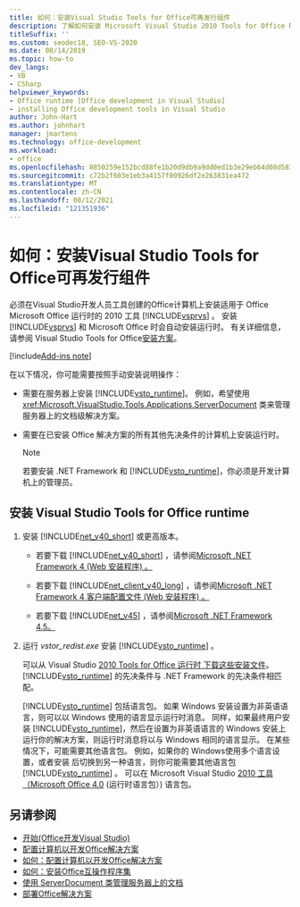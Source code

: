 ```yaml
---
title: 如何：安装Visual Studio Tools for Office可再发行组件
description: 了解如何安装 Microsoft Visual Studio 2010 Tools for Office Runtime Redistributable。
titleSuffix: ''
ms.custom: seodec18, SEO-VS-2020
ms.date: 08/14/2019
ms.topic: how-to
dev_langs:
- VB
- CSharp
helpviewer_keywords:
- Office runtime [Office development in Visual Studio]
- installing Office development tools in Visual Studio
author: John-Hart
ms.author: johnhart
manager: jmartens
ms.technology: office-development
ms.workload:
- office
ms.openlocfilehash: 8850259e152bcd88fe1b20d9db9a9dd0ed1b3e29eb64d08d58148ef0a3983559
ms.sourcegitcommit: c72b2f603e1eb3a4157f00926df2e263831ea472
ms.translationtype: MT
ms.contentlocale: zh-CN
ms.lasthandoff: 08/12/2021
ms.locfileid: "121351936"
---
```

# <a name="how-to-install-the-visual-studio-tools-for-office-runtime-redistributable"></a>如何：安装Visual Studio Tools for Office可再发行组件
  必须在Visual Studio开发人员工具创建的Office计算机上安装适用于 Office Microsoft Office 运行时的 2010 工具 [!INCLUDE[vsprvs](../sharepoint/includes/vsprvs-md.md)] 。 安装 [!INCLUDE[vsprvs](../sharepoint/includes/vsprvs-md.md)] 和 Microsoft Office 时会自动安装运行时。 有关详细信息，请参阅 Visual Studio Tools for Office[安装方案](../vsto/visual-studio-tools-for-office-runtime-installation-scenarios.md)。

[!include[Add-ins note](includes/addinsnote.md)]

 在以下情况，你可能需要按照手动安装说明操作：

- 需要在服务器上安装 [!INCLUDE[vsto_runtime](../vsto/includes/vsto-runtime-md.md)]。 例如，希望使用 <xref:Microsoft.VisualStudio.Tools.Applications.ServerDocument> 类来管理服务器上的文档级解决方案。

- 需要在已安装 Office 解决方案的所有其他先决条件的计算机上安装运行时。

    > [!NOTE]
    > 若要安装 .NET Framework 和 [!INCLUDE[vsto_runtime](../vsto/includes/vsto-runtime-md.md)]，你必须是开发计算机上的管理员。

## <a name="to-install-the-visual-studio-tools-for-office-runtime"></a>安装 Visual Studio Tools for Office runtime

1. 安装 [!INCLUDE[net_v40_short](../sharepoint/includes/net-v40-short-md.md)] 或更高版本。

    - 若要下载 [!INCLUDE[net_v40_short](../sharepoint/includes/net-v40-short-md.md)] ，请参阅[Microsoft .NET Framework 4 (Web 安装程序) 。 ](https://www.microsoft.com/download/details.aspx?id=17851)

    - 若要下载 [!INCLUDE[net_client_v40_long](../vsto/includes/net-client-v40-long-md.md)] ，请参阅[Microsoft .NET Framework 4 客户端配置文件 (Web 安装程序) 。 ](https://www.microsoft.com/download/details.aspx?id=17113)

    - 若要下载 [!INCLUDE[net_v45](../vsto/includes/net-v45-md.md)] ，请参阅[Microsoft .NET Framework 4.5。](https://www.microsoft.com/download/details.aspx?id=30653)

2. 运行 *vstor_redist.exe* 安装 [!INCLUDE[vsto_runtime](../vsto/includes/vsto-runtime-md.md)] 。

     可以从 Visual Studio [2010 Tools for Office 运行时 下载这些安装文件](https://www.microsoft.com/download/details.aspx?id=56961)。 [!INCLUDE[vsto_runtime](../vsto/includes/vsto-runtime-md.md)] 的先决条件与 .NET Framework 的先决条件相匹配。

     [!INCLUDE[vsto_runtime](../vsto/includes/vsto-runtime-md.md)] 包括语言包。 如果 Windows 安装设置为非英语语言，则可以以 Windows 使用的语言显示运行时消息。 同样，如果最终用户安装 [!INCLUDE[vsto_runtime](../vsto/includes/vsto-runtime-md.md)]，然后在设置为非英语语言的 Windows 安装上运行你的解决方案，则运行时消息将以与 Windows 相同的语言显示。 在某些情况下，可能需要其他语言包。 例如，如果你的 Windows使用多个语言设置，或者安装 后切换到另一种语言，则你可能需要其他语言包 [!INCLUDE[vsto_runtime](../vsto/includes/vsto-runtime-md.md)] 。 可以在 Microsoft Visual Studio [2010 工具（Microsoft Office 4.0](https://www.microsoft.com/download/details.aspx?id=54246) (运行时语言包）) 语言包。

## <a name="see-also"></a>另请参阅
- [开始&#40;Office开发Visual Studio&#41;](../vsto/getting-started-office-development-in-visual-studio.md)
- [配置计算机以开发Office解决方案](../vsto/configuring-a-computer-to-develop-office-solutions.md)
- [如何：配置计算机以开发Office解决方案](../vsto/how-to-configure-a-computer-to-develop-office-solutions.md)
- [如何：安装Office互操作程序集](../vsto/how-to-install-office-primary-interop-assemblies.md)
- [使用 ServerDocument 类管理服务器上的文档](../vsto/managing-documents-on-a-server-by-using-the-serverdocument-class.md)
- [部署Office解决方案](../vsto/deploying-an-office-solution.md)
